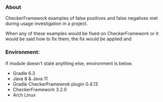 ### About

CheckerFramework examples of false positives and false negatives met during usage investigation in a project.

When any of these examples would be fixed on CheckerFramework or it would be said how to fix them, the fix would be applied and

### Environment:

If module doesn't state anything else, environment is below.
* Gradle 6.3
* Java 8 & Java 11
* Gradle CheckerFramewrok plugin 0.4.13
* CheckerFramework 3.2.0
* Arch Linux
